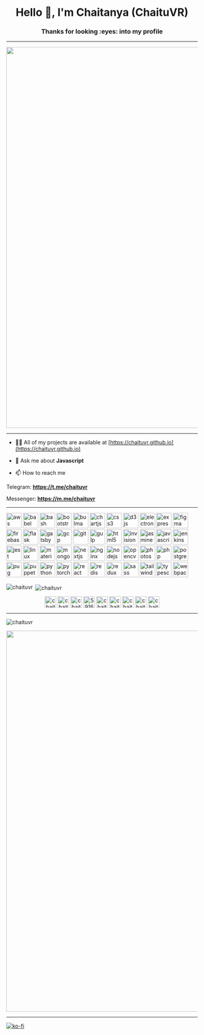 <h1 align="center">Hello 👋, I'm Chaitanya (ChaituVR)</h1>
<h3 align="center">Thanks for looking :eyes: into my profile</h3>

------------------------------
<img src="https://media.giphy.com/media/OF0yOAufcWLfi/giphy.gif" width="1000"/>


----------------------------------



- 👨‍💻 All of my projects are available at [https://chaituvr.github.io](https://chaituvr.github.io)

- 💬 Ask me about **Javascript**

- 📫 How to reach me 

Telegram: **https://t.me/chaituvr**

Messenger: **https://m.me/chaituvr**

----------------------------------

<p align="left"><img src="https://devicons.github.io/devicon/devicon.git/icons/amazonwebservices/amazonwebservices-original-wordmark.svg" alt="aws" width="40" height="40"/> <img src="https://www.vectorlogo.zone/logos/babeljs/babeljs-icon.svg" alt="babel" width="40" height="40"/> <img src="https://www.vectorlogo.zone/logos/gnu_bash/gnu_bash-icon.svg" alt="bash" width="40" height="40"/> <img src="https://devicons.github.io/devicon/devicon.git/icons/bootstrap/bootstrap-plain.svg" alt="bootstrap" width="40" height="40"/> <img src="https://raw.githubusercontent.com/gilbarbara/logos/804dc257b59e144eaca5bc6ffd16949752c6f789/logos/bulma.svg" alt="bulma" width="40" height="40"/> <img src="https://www.chartjs.org/media/logo-title.svg" alt="chartjs" width="40" height="40"/> <img src="https://devicons.github.io/devicon/devicon.git/icons/css3/css3-original-wordmark.svg" alt="css3" width="40" height="40"/> <img src="https://devicons.github.io/devicon/devicon.git/icons/d3js/d3js-original.svg" alt="d3js" width="40" height="40"/> <img src="https://devicons.github.io/devicon/devicon.git/icons/electron/electron-original.svg" alt="electron" width="40" height="40"/> <img src="https://devicons.github.io/devicon/devicon.git/icons/express/express-original-wordmark.svg" alt="express" width="40" height="40"/> <img src="https://www.vectorlogo.zone/logos/figma/figma-icon.svg" alt="figma" width="40" height="40"/> <img src="https://www.vectorlogo.zone/logos/firebase/firebase-icon.svg" alt="firebase" width="40" height="40"/> <img src="https://www.vectorlogo.zone/logos/pocoo_flask/pocoo_flask-icon.svg" alt="flask" width="40" height="40"/> <img src="https://www.vectorlogo.zone/logos/gatsbyjs/gatsbyjs-icon.svg" alt="gatsby" width="40" height="40"/> <img src="https://www.vectorlogo.zone/logos/google_cloud/google_cloud-icon.svg" alt="gcp" width="40" height="40"/> <img src="https://www.vectorlogo.zone/logos/git-scm/git-scm-icon.svg" alt="git" width="40" height="40"/> <img src="https://devicons.github.io/devicon/devicon.git/icons/gulp/gulp-plain.svg" alt="gulp" width="40" height="40"/> <img src="https://devicons.github.io/devicon/devicon.git/icons/html5/html5-original-wordmark.svg" alt="html5" width="40" height="40"/> <img src="https://www.vectorlogo.zone/logos/invisionapp/invisionapp-icon.svg" alt="invision" width="40" height="40"/> <img src="https://www.vectorlogo.zone/logos/jasmine/jasmine-icon.svg" alt="jasmine" width="40" height="40"/> <img src="https://devicons.github.io/devicon/devicon.git/icons/javascript/javascript-original.svg" alt="javascript" width="40" height="40"/> <img src="https://www.vectorlogo.zone/logos/jenkins/jenkins-icon.svg" alt="jenkins" width="40" height="40"/> <img src="https://www.vectorlogo.zone/logos/jestjsio/jestjsio-icon.svg" alt="jest" width="40" height="40"/> <img src="https://devicons.github.io/devicon/devicon.git/icons/linux/linux-original.svg" alt="linux" width="40" height="40"/> <img src="https://raw.githubusercontent.com/prplx/svg-logos/5585531d45d294869c4eaab4d7cf2e9c167710a9/svg/materialize.svg" alt="materialize" width="40" height="40"/> <img src="https://devicons.github.io/devicon/devicon.git/icons/mongodb/mongodb-original-wordmark.svg" alt="mongodb" width="40" height="40"/> <img src="https://cdn.worldvectorlogo.com/logos/nextjs-3.svg" alt="nextjs" width="40" height="40"/> <img src="https://devicons.github.io/devicon/devicon.git/icons/nginx/nginx-original.svg" alt="nginx" width="40" height="40"/> <img src="https://devicons.github.io/devicon/devicon.git/icons/nodejs/nodejs-original-wordmark.svg" alt="nodejs" width="40" height="40"/> <img src="https://www.vectorlogo.zone/logos/opencv/opencv-icon.svg" alt="opencv" width="40" height="40"/> <img src="https://devicons.github.io/devicon/devicon.git/icons/photoshop/photoshop-plain.svg" alt="photoshop" width="40" height="40"/> <img src="https://devicons.github.io/devicon/devicon.git/icons/php/php-original.svg" alt="php" width="40" height="40"/> <img src="https://devicons.github.io/devicon/devicon.git/icons/postgresql/postgresql-original-wordmark.svg" alt="postgresql" width="40" height="40"/> <img src="https://cdn.worldvectorlogo.com/logos/pug.svg" alt="pug" width="40" height="40"/> <img src="https://www.vectorlogo.zone/logos/pptrdev/pptrdev-official.svg" alt="puppeteer" width="40" height="40"/> <img src="https://devicons.github.io/devicon/devicon.git/icons/python/python-original.svg" alt="python" width="40" height="40"/> <img src="https://www.vectorlogo.zone/logos/pytorch/pytorch-icon.svg" alt="pytorch" width="40" height="40"/> <img src="https://devicons.github.io/devicon/devicon.git/icons/react/react-original-wordmark.svg" alt="react" width="40" height="40"/> <img src="https://devicons.github.io/devicon/devicon.git/icons/redis/redis-original-wordmark.svg" alt="redis" width="40" height="40"/> <img src="https://devicons.github.io/devicon/devicon.git/icons/redux/redux-original.svg" alt="redux" width="40" height="40"/> <img src="https://devicons.github.io/devicon/devicon.git/icons/sass/sass-original.svg" alt="sass" width="40" height="40"/> <img src="https://www.vectorlogo.zone/logos/tailwindcss/tailwindcss-icon.svg" alt="tailwind" width="40" height="40"/> <img src="https://devicons.github.io/devicon/devicon.git/icons/typescript/typescript-original.svg" alt="typescript" width="40" height="40"/> <img src="https://devicons.github.io/devicon/devicon.git/icons/webpack/webpack-original.svg" alt="webpack" width="40" height="40"/></p>

<p><img align="left" src="https://github-readme-stats.vercel.app/api/top-langs/?username=chaituvr&layout=compact" alt="chaituvr" /></p>

<p>&nbsp;<img align="center" src="https://github-readme-stats.vercel.app/api?username=chaituvr&show_icons=true" alt="chaituvr" /></p>

<p align="center">
<a href="https://codepen.io/chaituvr" target="blank"><img align="center" src="https://cdn.jsdelivr.net/npm/simple-icons@3.0.1/icons/codepen.svg" alt="chaituvr" height="30" width="30" /></a>
<a href="https://twitter.com/chaituvr_s" target="blank"><img align="center" src="https://cdn.jsdelivr.net/npm/simple-icons@3.0.1/icons/twitter.svg" alt="chaituvr_s" height="30" width="30" /></a>
<a href="https://linkedin.com/in/chaituvr" target="blank"><img align="center" src="https://cdn.jsdelivr.net/npm/simple-icons@3.0.1/icons/linkedin.svg" alt="chaituvr" height="30" width="30" /></a>
<a href="https://stackoverflow.com/users/5916893/chaitanya" target="blank"><img align="center" src="https://cdn.jsdelivr.net/npm/simple-icons@3.0.1/icons/stackoverflow.svg" alt="5916893/chaitanya" height="30" width="30" /></a>
<a href="https://fb.com/chaituvr" target="blank"><img align="center" src="https://cdn.jsdelivr.net/npm/simple-icons@3.0.1/icons/facebook.svg" alt="chaituvr" height="30" width="30" /></a>
<a href="https://instagram.com/chaituvr" target="blank"><img align="center" src="https://cdn.jsdelivr.net/npm/simple-icons@3.0.1/icons/instagram.svg" alt="chaituvr" height="30" width="30" /></a>
<a href="https://medium.com/chaituvr" target="blank"><img align="center" src="https://cdn.jsdelivr.net/npm/simple-icons@3.0.1/icons/medium.svg" alt="chaituvr" height="30" width="30" /></a>
<a href="https://www.hackerrank.com/chaituvr" target="blank"><img align="center" src="https://cdn.jsdelivr.net/npm/simple-icons@3.0.1/icons/hackerrank.svg" alt="chaituvr" height="30" width="30" /></a>
<a href="https://www.hackerearth.com/chaituvr" target="blank"><img align="center" src="https://cdn.jsdelivr.net/npm/simple-icons@3.0.1/icons/hackerearth.svg" alt="chaituvr" height="30" width="30" /></a>
</p>

----------------------------------

<p align="left"> <img src="https://komarev.com/ghpvc/?username=chaituvr" alt="chaituvr" /> </p>
<p><img align="center" src="https://media.giphy.com/media/AeWoyE3ZT90YM/giphy.gif" width="1000"/></p>

--------------

[![ko-fi](https://www.ko-fi.com/img/githubbutton_sm.svg)](https://ko-fi.com/chaituvr)
